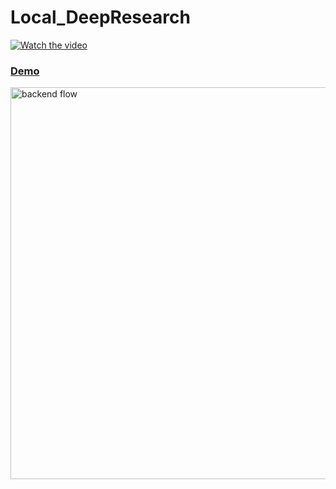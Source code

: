 # Local_DeepResearch

[![Watch the video](https://img.youtube.com/vi/P_Mmon2kbKo/maxresdefault.jpg)](https://youtu.be/P_Mmon2kbKo)

### [Demo](https://youtu.be/P_Mmon2kbKo)


<img width="627" alt="backend flow" src="https://github.com/user-attachments/assets/ab746e28-0c39-4afa-b438-6377611d3a0a" />
